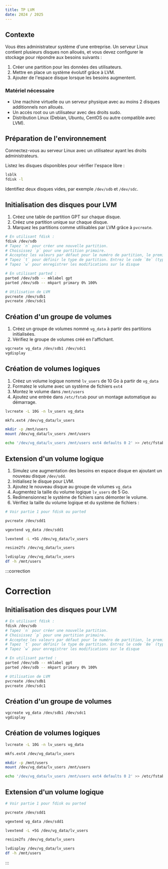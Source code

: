 ```yaml
---
title: TP LVM
date: 2024 / 2025
---
```


## Contexte

Vous êtes administrateur système d'une entreprise. Un serveur Linux contient plusieurs disques non alloués, et vous devez configurer le stockage pour répondre aux besoins suivants :

1. Créer une partition pour les données des utilisateurs.
2. Mettre en place un système évolutif grâce à LVM.
3. Ajouter de l'espace disque lorsque les besoins augmentent.

### Matériel nécessaire

- Une machine virtuelle ou un serveur physique avec au moins 2 disques additionnels non alloués.
- Un accès root ou un utilisateur avec des droits sudo.
- Distribution Linux (Debian, Ubuntu, CentOS ou autre compatible avec LVM).

## Préparation de l'environnement

Connectez-vous au serveur Linux avec un utilisateur ayant les droits administrateurs.

Listez les disques disponibles pour vérifier l'espace libre :

```sh
lsblk
fdisk -l
```

Identifiez deux disques vides, par exemple `/dev/sdb` et `/dev/sdc`.

## Initialisation des disques pour LVM

1. Créez une table de partition GPT sur chaque disque.
2. Créez une partition unique sur chaque disque.
3. Marquez les partitions comme utilisables par LVM grâce à `pvcreate`.

```sh
# En utilisant fdisk :
fdisk /dev/sdb
# Tapez `n` pour créer une nouvelle partition.
# Choisissez `p` pour une partition primaire.
# Acceptez les valeurs par défaut pour le numéro de partition, le premier secteur, et le dernier secteur (pleine capacité).
# Tapez `t` pour définir le type de partition. Entrez le code `8e` (type `LVM`).
# Tapez `w` pour enregistrer les modifications sur le disque

# En utilisant parted :
parted /dev/sdb -- mklabel gpt
parted /dev/sdb -- mkpart primary 0% 100%

# Utilisation de LVM
pvcreate /dev/sdb1
pvcreate /dev/sdc1
```

## Création d'un groupe de volumes

1. Créez un groupe de volumes nommé `vg_data` à partir des partitions initialisées.
2. Vérifiez le groupe de volumes créé en l'affichant.
 
```sh
vgcreate vg_data /dev/sdb1 /dev/sdc1
vgdisplay
```

## Création de volumes logiques

1. Créez un volume logique nommé `lv_users` de 10 Go à partir de `vg_data`
2. Formatez le volume avec un système de fichiers `ext4`
3. Montez le volume dans `/mnt/users`
4. Ajoutez une entrée dans `/etc/fstab` pour un montage automatique au démarrage.

```sh
lvcreate -L 10G -n lv_users vg_data

mkfs.ext4 /dev/vg_data/lv_users

mkdir -p /mnt/users
mount /dev/vg_data/lv_users /mnt/users

echo '/dev/vg_data/lv_users /mnt/users ext4 defaults 0 2' >> /etc/fstab
```

## Extension d'un volume logique

1. Simulez une augmentation des besoins en espace disque en ajoutant un nouveau disque `/dev/sdd`.
2. Initialisez le disque pour LVM.
3. Ajoutez le nouveau disque au groupe de volumes `vg_data`
4. Augmentez la taille du volume logique `lv_users` de 5 Go.
5. Redimensionnez le système de fichiers sans démonter le volume.
6. Vérifiez la taille du volume logique et du système de fichiers :

```sh
# Voir partie 1 pour fdisk ou parted

pvcreate /dev/sdd1

vgextend vg_data /dev/sdd1

lvextend -L +5G /dev/vg_data/lv_users

resize2fs /dev/vg_data/lv_users

lvdisplay /dev/vg_data/lv_users
df -h /mnt/users
```


:::correction
# Correction

## Initialisation des disques pour LVM

```sh
# En utilisant fdisk :
fdisk /dev/sdb
# Tapez `n` pour créer une nouvelle partition.
# Choisissez `p` pour une partition primaire.
# Acceptez les valeurs par défaut pour le numéro de partition, le premier secteur, et le dernier secteur (pleine capacité).
# Tapez `t` pour définir le type de partition. Entrez le code `8e` (type `LVM`).
# Tapez `w` pour enregistrer les modifications sur le disque

# En utilisant parted :
parted /dev/sdb -- mklabel gpt
parted /dev/sdb -- mkpart primary 0% 100%

# Utilisation de LVM
pvcreate /dev/sdb1
pvcreate /dev/sdc1
```

## Création d'un groupe de volumes

```sh
vgcreate vg_data /dev/sdb1 /dev/sdc1
vgdisplay
```

## Création de volumes logiques

```sh
lvcreate -L 10G -n lv_users vg_data

mkfs.ext4 /dev/vg_data/lv_users

mkdir -p /mnt/users
mount /dev/vg_data/lv_users /mnt/users

echo '/dev/vg_data/lv_users /mnt/users ext4 defaults 0 2' >> /etc/fstab
```

## Extension d'un volume logique

```sh
# Voir partie 1 pour fdisk ou parted

pvcreate /dev/sdd1

vgextend vg_data /dev/sdd1

lvextend -L +5G /dev/vg_data/lv_users

resize2fs /dev/vg_data/lv_users

lvdisplay /dev/vg_data/lv_users
df -h /mnt/users
```
:::
